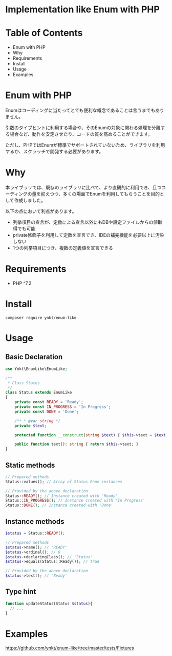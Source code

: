 # Implementation like Enum with PHP

# Table of Contents

* Enum with PHP
* Why
* Requirements
* Install
* Usage
* Examples

# Enum with PHP

Enumはコーディングに当たってとても便利な概念であることは言うまでもありません。

引数のタイプヒントに利用する場合や、そのEnumの対象に関わる処理を分離する場合など、動作を安定させたり、コードの質を高めることができます。

ただし、PHPではEnumが標準でサポートされていないため、ライブラリを利用するか、スクラッチで開発する必要があります。

# Why

本ライブラリでは、既存のライブラリに比べて、より直観的に利用でき、且つコーディングの量を抑えつつ、多くの場面でEnumを利用してもらうことを目的として作成しました。

以下の点において利点があります。

* 列挙項目の宣言が、定数による宣言以外にもDBや設定ファイルからの値取得でも可能
* private修飾子を利用して定数を宣言でき、IDEの補完機能を必要以上に汚染しない
* 1つの列挙項目につき、複数の定義値を宣言できる

# Requirements

* PHP ^7.2

# Install

```shell script
composer require ynkt/enum-like
```

# Usage

## Basic Declaration

```php
use Ynkt\EnumLike\EnumLike;

/**
 * Class Status
 */
class Status extends EnumLike
{
    private const READY = 'Ready';
    private const IN_PROGRESS = 'In Progress';
    private const DONE = 'Done';

    /** * @var string */
    private $text;

    protected function __construct(string $text) { $this->text = $text; }

    public function text(): string { return $this->text; }
}
```

## Static methods

```php
// Prepared methods
Status::values(); // Array of Status Enum instances

// Provided by the above declaration
Status::READY(); // Instance created with 'Ready'
Status::IN_PROGRESS(); // Instance created with 'In Progress'
Status::DONE(); // Instance created with 'Done'
```

## Instance methods

```php
$status = Status::READY();

// Prepared methods
$status->name(); // 'READY'
$status->ordinal(); // 0
$status->declaringClass(); // 'Status'
$status->equals(Status::Ready()); // true

// Provided by the above declaration
$status->text(); // 'Ready'
```

## Type hint

```php
function updateStatus(Status $status){
  // ...
}
```

# Examples

https://github.com/ynkt/enum-like/tree/master/tests/Fixtures

